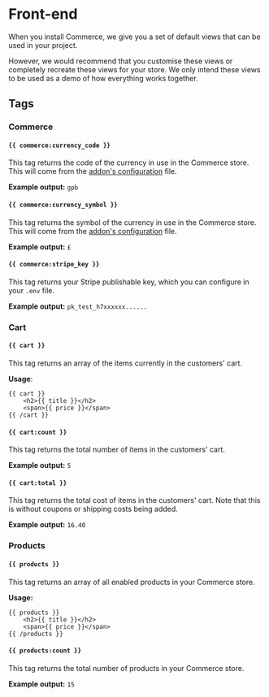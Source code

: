 # Front-end

When you install Commerce, we give you a set of default views that can be used in your project.

However, we would recommend that you customise these views or completely recreate these views for your store. We only intend these views to be used as a demo of how everything works together.

## Tags

### Commerce

#### `{{ commerce:currency_code }}`

This tag returns the code of the currency in use in the Commerce store. This will come from the [addon's configuration](./configuration.md#currency) file.

**Example output:** `gpb`

#### `{{ commerce:currency_symbol }}`

This tag returns the symbol of the currency in use in the Commerce store. This will come from the [addon's configuration](./configuration.md#currency) file.

**Example output:** `£`

#### `{{ commerce:stripe_key }}`

This tag returns your Stripe publishable key, which you can configure in your `.env` file.

**Example output:** `pk_test_h7xxxxxx......`

### Cart

#### `{{ cart }}`

This tag returns an array of the items currently in the customers' cart.

**Usage**:

```
{{ cart }}
    <h2>{{ title }}</h2>
    <span>{{ price }}</span>
{{ /cart }}
```

#### `{{ cart:count }}`

This tag returns the total number of items in the customers' cart.

**Example output:** `5`

#### `{{ cart:total }}`

This tag returns the total cost of items in the customers' cart. Note that this is without coupons or shipping costs being added.

**Example output:** `16.40`

### Products

#### `{{ products }}`

This tag returns an array of all enabled products in your Commerce store.

**Usage:**

```
{{ products }}
    <h2>{{ title }}</h2>
    <span>{{ price }}</span>
{{ /products }}
```

#### `{{ products:count }}`

This tag returns the total number of products in your Commerce store.

**Example output:** `15`
